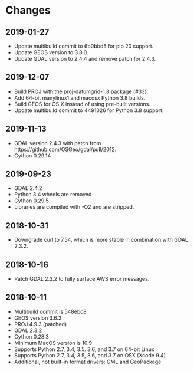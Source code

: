 Changes
=======

## 2019-01-27

* Update multibuild commit to 6b0bbd5 for pip 20 support.
* Update GEOS version to 3.8.0.
* Update GDAL version to 2.4.4 and remove patch for 2.4.3.

## 2019-12-07

* Build PROJ with the proj-datumgrid-1.8 package (#33).
* Add 64-bit manylinux1 and macosx Python 3.8 builds.
* Build GEOS for OS X instead of using pre-built versions.
* Update multibuild commit to 4491026 for Python 3.8 support.

## 2019-11-13

* GDAL version 2.4.3 with patch from https://github.com/OSGeo/gdal/pull/2012.
* Cython 0.29.14

## 2019-09-23

* GDAL 2.4.2
* Python 3.4 wheels are removed
* Cython 0.29.5
* Libraries are compiled with -O2 and are stripped.

## 2018-10-31

* Downgrade curl to 7.54, which is more stable in combination with GDAL 2.3.2.

## 2018-10-16

* Patch GDAL 2.3.2 to fully surface AWS error messages.

## 2018-10-11

* Multibuild commit is 548ebc8
* GEOS version 3.6.2
* PROJ 4.9.3 (patched)
* GDAL 2.3.2
* Cython 0.28.3
* Minimum MacOS version is 10.9
* Supports Python 2.7, 3.4, 3.5. 3.6, and 3.7 on 64-bit Linux
* Supports Python 2.7, 3.4, 3.5, 3.6, and 3.7 on OSX (Xcode 9.4)
* Additional, not built-in format drivers: GML and GeoPackage

